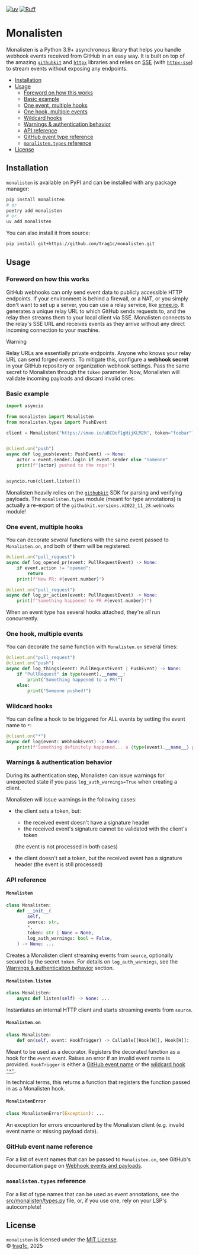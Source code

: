 [![uv](https://img.shields.io/endpoint?url=https://raw.githubusercontent.com/astral-sh/uv/main/assets/badge/v0.json)](https://github.com/astral-sh/uv)
[![Ruff](https://img.shields.io/endpoint?url=https://raw.githubusercontent.com/astral-sh/ruff/main/assets/badge/v2.json)](https://github.com/astral-sh/ruff)

# Monalisten

Monalisten is a Python 3.9+ asynchronous library that helps you handle webhook
events received from GitHub in an easy way. It is built on top of the amazing
[`githubkit`][githubkit] and [`httpx`][httpx] libraries and relies on [SSE]
(with [`httpx-sse`][httpx-sse]) to stream events without exposing any endpoints.

- [Installation](#installation)
- [Usage](#usage)
  - [Foreword on how this works](#foreword-on-how-this-works)
  - [Basic example](#basic-example)
  - [One event, multiple hooks](#one-event-multiple-hooks)
  - [One hook, multiple events](#one-hook-multiple-events)
  - [Wildcard hooks](#wildcard-hooks)
  - [Warnings & authentication behavior](#warnings--authentication-behavior)
  - [API reference](#api-reference)
  - [GitHub event type reference](#github-event-type-reference)
  - [`monalisten.types` reference](#monalistentypes-reference)
- [License](#license)

## Installation

`monalisten` is available on PyPI and can be installed with any package manager:

```sh
pip install monalisten
# or
poetry add monalisten
# or
uv add monalisten
```

You can also install it from source:

```sh
pip install git+https://github.com/trag1c/monalisten.git
```


## Usage

### Foreword on how this works

GitHub webhooks can only send event data to publicly accessible HTTP endpoints.
If your environment is behind a firewall, or a NAT, or you simply don't want to
set up a server, you can use a relay service, like [smee.io]. It generates a
unique relay URL to which GitHub sends requests to, and the relay then streams
them to your local client via SSE. Monalisten connects to the relay's SSE URL
and receives events as they arrive without any direct incoming connection to
your machine.

> [!warning]
> Relay URLs are essentially private endpoints. Anyone who knows your relay URL
> can send forged events. To mitigate this, configure a **webhook secret** in
> your GitHub repository or organization webhook settings. Pass the same secret
> to Monalisten through the `token` parameter. Now, Monalisten will validate
> incoming payloads and discard invalid ones.


### Basic example

```py
import asyncio

from monalisten import Monalisten
from monalisten.types import PushEvent

client = Monalisten("https://smee.io/aBCDef1gHijKLM2N", token="foobar")


@client.on("push")
async def log_push(event: PushEvent) -> None:
    actor = event.sender.login if event.sender else "Someone"
    print(f"{actor} pushed to the repo!")


asyncio.run(client.listen())
```

Monalisten heavily relies on the [`githubkit`][githubkit] SDK for parsing and
verifying payloads. The `monalisten.types` module (meant for type annotations)
is actually a re-export of the `githubkit.versions.v2022_11_28.webhooks` module!


### One event, multiple hooks

You can decorate several functions with the same event passed to
`Monalisten.on`, and both of them will be registered:

```py
@client.on("pull_request")
async def log_opened_pr(event: PullRequestEvent) -> None:
    if event.action != "opened":
        return
    print(f"New PR: #{event.number}")

@client.on("pull_request")
async def log_pr_action(event: PullRequestEvent) -> None:
    print(f"Something happened to PR #{event.number}!")
```

When an event type has several hooks attached, they're all run concurrently.


### One hook, multiple events

You can decorate the same function with `Monalisten.on` several times:

```py
@client.on("pull_request")
@client.on("push")
async def log_things(event: PullRequestEvent | PushEvent) -> None:
    if "PullRequest" in type(event).__name__:
        print("Something happened to a PR!")
    else:
        print("Someone pushed!")
```


### Wildcard hooks

You can define a hook to be triggered for ALL events by setting the event name
to `*`:

```py
@client.on("*")
async def log(event: WebhookEvent) -> None:
    print(f"Something definitely happened... a {type(event).__name__} perhaps")
```


### Warnings & authentication behavior

During its authentication step, Monalisten can issue warnings for unexpected
state if you pass `log_auth_warnings=True` when creating a client.

Monalisten will issue warnings in the following cases:

* the client sets a token, but:
  * the received event doesn't have a signature header
  * the received event's signature cannot be validated with the client's token

  (the event is not processed in both cases)

* the client doesn't set a token, but the received event has a signature header
  (the event is still processed)


### API reference

#### `Monalisten`

```py
class Monalisten:
    def __init__(
        self,
        source: str,
        *,
        token: str | None = None,
        log_auth_warnings: bool = False,
    ) -> None: ...
```

Creates a Monalisten client streaming events from `source`, optionally secured
by the secret `token`. For details on `log_auth_warnings`, see the
[Warnings & authentication behavior](#warnings--authentication-behavior)
section.


#### `Monalisten.listen`

```py
class Monalisten:
    async def listen(self) -> None: ...
```

Instantiates an internal HTTP client and starts streaming events from `source`.


#### `Monalisten.on`

```py
class Monalisten:
    def on(self, event: HookTrigger) -> Callable[[Hook[H]], Hook[H]]: ...
```

Meant to be used as a decorator. Registers the decorated function as a hook for
the `event` event. Raises an error if an invalid event name is provided.
`HookTrigger` is either a [GitHub event name](#github-event-type-reference) or
the [wildcard hook `"*"`](#wildcard-hooks).

In technical terms, this returns a function that registers the function passed
in as a Monalisten hook.


#### `MonalistenError`

```py
class MonalistenError(Exception): ...
```

An exception for errors encountered by the Monalisten client (e.g. invalid event
name or missing payload data).


### GitHub event name reference

For a list of event names that can be passed to `Monalisten.on`, see GitHub's
documentation page on [Webhook events and payloads][gh-events].


### `monalisten.types` reference

For a list of type names that can be used as event annotations, see the
[src/monalisten/types.py][githubkit-types] file, or, if you use one,
rely on your LSP's autocomplete!


## License
`monalisten` is licensed under the [MIT License].  
© [trag1c], 2025


[githubkit]: https://github.com/yanyongyu/githubkit
[httpx]: https://github.com/encode/httpx
[SSE]: https://en.wikipedia.org/wiki/Server-sent_events
[httpx-sse]: https://github.com/florimondmanca/httpx-sse
[smee.io]: https://smee.io/
[gh-events]: https://docs.github.com/en/webhooks/webhook-events-and-payloads
[githubkit-types]: https://github.com/trag1c/monalisten/blob/main/src/monalisten/types.py
[MIT License]: https://opensource.org/license/mit
[trag1c]: https://github.com/trag1c
